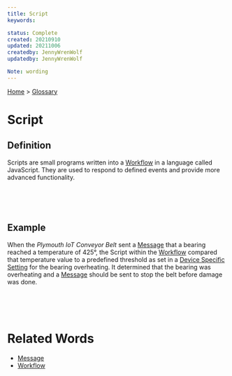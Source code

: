 ```yaml
---
title: Script
keywords: 

status: Complete
created: 20210910
updated: 20211006
createdby: JennyWrenWolf
updatedby: JennyWrenWolf

Note: wording
---
```

[Home](../Index.md) > [Glossary](./Index.md)

# Script
## Definition
Scripts are small programs written into a [Workflow](./Workflow.md) in a language called JavaScript.  They are used to respond to defined events and provide more advanced functionality.

<br>
<br>
<br>

## Example
When the *Plymouth IoT Conveyor Belt* sent a [Message](./Message.md) that a bearing reached a temperature of 425°, the Script within the [Workflow](./Workflow.md) compared that temperature value to a predefined threshold as set in a [Device Specific Setting](./DeviceSpecificSettings.md) for the bearing overheating.  It determined that the bearing was overheating and a [Message](./Device/Message.md) should be sent to stop the belt before damage was done.

<br>
<br>
<br>

# Related Words
- [Message](./Message.md)
- [Workflow](./Workflow.md)